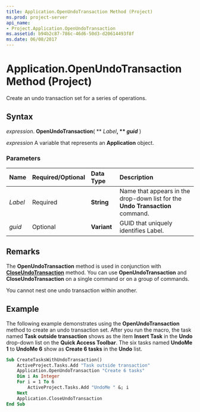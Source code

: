 ```yaml
---
title: Application.OpenUndoTransaction Method (Project)
ms.prod: project-server
api_name:
- Project.Application.OpenUndoTransaction
ms.assetid: b94b2c87-786c-46d6-50d3-d20614493f8f
ms.date: 06/08/2017
---
```



# Application.OpenUndoTransaction Method (Project)

Create an undo transaction set for a series of operations.


## Syntax

 _expression_. **OpenUndoTransaction**( ** _Label_**, ** _guid_** )

 _expression_ A variable that represents an **Application** object.


### Parameters



|**Name**|**Required/Optional**|**Data Type**|**Description**|
|:-----|:-----|:-----|:-----|
| _Label_|Required|**String**|Name that appears in the drop-down list for the  **Undo Transaction** command.|
| _guid_|Optional|**Variant**|GUID that uniquely identifies Label.|

## Remarks

The  **OpenUndoTransaction** method is used in conjunction with **[CloseUndoTransaction](Project.Application.CloseUndoTransaction.md)** method. You can use **OpenUndoTransaction** and **CloseUndoTransaction** on a single command or on a group of commands.

You cannot nest one undo transaction within another.


## Example

The following example demonstrates using the  **OpenUndoTransaction** method to create an undo transaction set. After you run the macro, the task named **Task outside transaction** shows as the item **Insert Task** in the **Undo** drop-down list on the **Quick Access Toolbar**. The six tasks named  **UndoMe 1** to **UndoMe 6** show as **Create 6 tasks** in the **Undo** list.


```vb
Sub CreateTasksWithUndoTransaction() 
    ActiveProject.Tasks.Add "Task outside transaction" 
    Application.OpenUndoTransaction "Create 6 tasks" 
    Dim i As Integer 
    For i = 1 To 6 
        ActiveProject.Tasks.Add "UndoMe " &; i 
    Next 
    Application.CloseUndoTransaction  
End Sub
```



